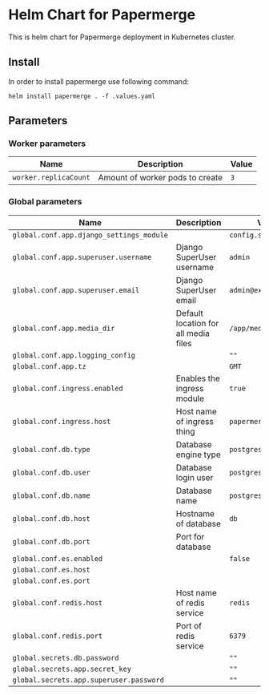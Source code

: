 # Helm Chart for Papermerge

This is helm chart for Papermerge deployment in Kubernetes cluster.


## Install

In order to install papermerge use following command:

    helm install papermerge . -f .values.yaml

## Parameters

### Worker parameters

| Name                  | Description                     | Value |
| --------------------- | ------------------------------- | ----- |
| `worker.replicaCount` | Amount of worker pods to create | `3`   |


### Global parameters

| Name                                     | Description                          | Value                 |
| ---------------------------------------- | ------------------------------------ | --------------------- |
| `global.conf.app.django_settings_module` |                                      | `config.settings`     |
| `global.conf.app.superuser.username`     | Django SuperUser username            | `admin`               |
| `global.conf.app.superuser.email`        | Django SuperUser email               | `admin@example.com`   |
| `global.conf.app.media_dir`              | Default location for all media files | `/app/media`          |
| `global.conf.app.logging_config`         |                                      | `""`                  |
| `global.conf.app.tz`                     |                                      | `GMT`                 |
| `global.conf.ingress.enabled`            | Enables the ingress module           | `true`                |
| `global.conf.ingress.host`               | Host name of ingress thing           | `papermerge.minikube` |
| `global.conf.db.type`                    | Database engine type                 | `postgres`            |
| `global.conf.db.user`                    | Database login user                  | `postgres`            |
| `global.conf.db.name`                    | Database name                        | `postgres`            |
| `global.conf.db.host`                    | Hostname of database                 | `db`                  |
| `global.conf.db.port`                    | Port for database                    |                       |
| `global.conf.es.enabled`                 |                                      | `false`               |
| `global.conf.es.host`                    |                                      |                       |
| `global.conf.es.port`                    |                                      |                       |
| `global.conf.redis.host`                 | Host name of redis service           | `redis`               |
| `global.conf.redis.port`                 | Port of redis service                | `6379`                |
| `global.secrets.db.password`             |                                      | `""`                  |
| `global.secrets.app.secret_key`          |                                      | `""`                  |
| `global.secrets.app.superuser.password`  |                                      | `""`                  |

